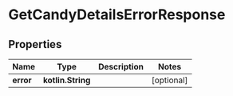 
# GetCandyDetailsErrorResponse

## Properties
Name | Type | Description | Notes
------------ | ------------- | ------------- | -------------
**error** | **kotlin.String** |  |  [optional]



